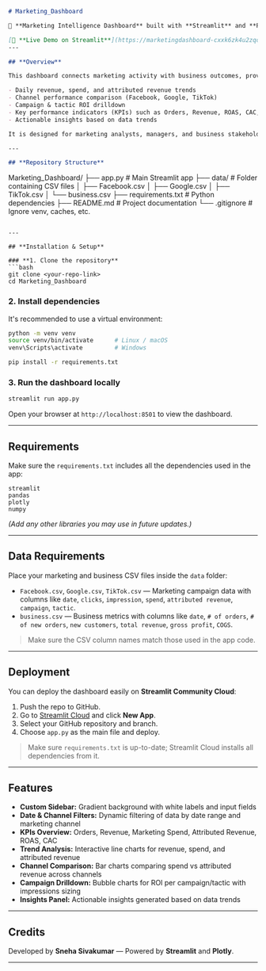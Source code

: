 ```markdown
# Marketing_Dashboard

🌟 **Marketing Intelligence Dashboard** built with **Streamlit** and **Plotly** for analyzing marketing campaigns and business metrics across multiple channels.

[🔗 **Live Demo on Streamlit**](https://marketingdashboard-cxxk6zk4u2zqdxjzpm6asw.streamlit.app/)
---

## **Overview**

This dashboard connects marketing activity with business outcomes, providing insights into:

- Daily revenue, spend, and attributed revenue trends
- Channel performance comparison (Facebook, Google, TikTok)
- Campaign & tactic ROI drilldown
- Key performance indicators (KPIs) such as Orders, Revenue, ROAS, CAC, and Gross Margin
- Actionable insights based on data trends

It is designed for marketing analysts, managers, and business stakeholders to monitor campaign effectiveness in an interactive way.

---

## **Repository Structure**

```

Marketing_Dashboard/
├── app.py                     # Main Streamlit app
├── data/                      # Folder containing CSV files
│   ├── Facebook.csv
│   ├── Google.csv
│   ├── TikTok.csv
│   └── business.csv
├── requirements.txt           # Python dependencies
├── README.md                  # Project documentation
└── .gitignore                 # Ignore venv, caches, etc.


````

---

## **Installation & Setup**

### **1. Clone the repository**
```bash
git clone <your-repo-link>
cd Marketing_Dashboard
````

### **2. Install dependencies**

It's recommended to use a virtual environment:

```bash
python -m venv venv
source venv/bin/activate      # Linux / macOS
venv\Scripts\activate         # Windows

pip install -r requirements.txt
```

### **3. Run the dashboard locally**

```bash
streamlit run app.py
```

Open your browser at `http://localhost:8501` to view the dashboard.

---

## **Requirements**

Make sure the `requirements.txt` includes all the dependencies used in the app:

```
streamlit
pandas
plotly
numpy
```

*(Add any other libraries you may use in future updates.)*

---

## **Data Requirements**

Place your marketing and business CSV files inside the `data` folder:

* `Facebook.csv`, `Google.csv`, `TikTok.csv` — Marketing campaign data with columns like `date`, `clicks`, `impression`, `spend`, `attributed revenue`, `campaign`, `tactic`.
* `business.csv` — Business metrics with columns like `date`, `# of orders`, `# of new orders`, `new customers`, `total revenue`, `gross profit`, `COGS`.

> Make sure the CSV column names match those used in the app code.

---

## **Deployment**

You can deploy the dashboard easily on **Streamlit Community Cloud**:

1. Push the repo to GitHub.
2. Go to [Streamlit Cloud](https://streamlit.io/cloud) and click **New App**.
3. Select your GitHub repository and branch.
4. Choose `app.py` as the main file and deploy.

> Make sure `requirements.txt` is up-to-date; Streamlit Cloud installs all dependencies from it.

---

## **Features**

* **Custom Sidebar:** Gradient background with white labels and input fields
* **Date & Channel Filters:** Dynamic filtering of data by date range and marketing channel
* **KPIs Overview:** Orders, Revenue, Marketing Spend, Attributed Revenue, ROAS, CAC
* **Trend Analysis:** Interactive line charts for revenue, spend, and attributed revenue
* **Channel Comparison:** Bar charts comparing spend vs attributed revenue across channels
* **Campaign Drilldown:** Bubble charts for ROI per campaign/tactic with impressions sizing
* **Insights Panel:** Actionable insights generated based on data trends

---

## **Credits**

Developed by **Sneha Sivakumar** — Powered by **Streamlit** and **Plotly**.

---
